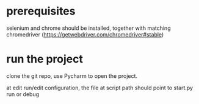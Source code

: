 # prerequisites
selenium and chrome should be installed, together with matching chromedriver (https://getwebdriver.com/chromedriver#stable)
# run the project
clone the git repo, use Pycharm to open the project.

at edit run/edit configuration, the file at script path should point to start.py
run or debug
